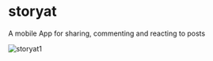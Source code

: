 # storyat
A mobile App for sharing, commenting and reacting to posts





![storyat1](https://user-images.githubusercontent.com/69104880/225372174-7ea9c009-40ca-410b-992d-6f3402a40538.png)
